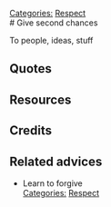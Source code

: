 [Categories:](../Categories/index.md) [Respect](../Categories/Respect.md)<br># Give second chances

To people, ideas, stuff

## Quotes

## Resources

## Credits

## Related advices

- Learn to forgive
<br>[Categories:](../Categories/index.md) [Respect](../Categories/Respect.md)
